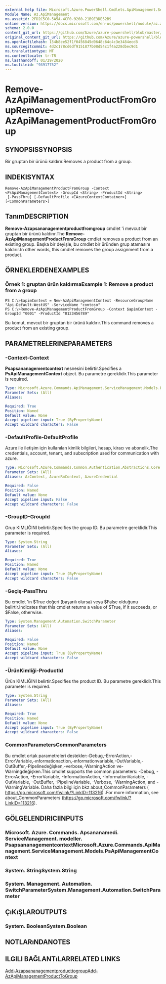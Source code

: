 ```yaml
---
external help file: Microsoft.Azure.PowerShell.Cmdlets.ApiManagement.ServiceManagement.dll-Help.xml
Module Name: Az.ApiManagement
ms.assetid: 2FD2C5C0-5A5A-4CF0-9260-21B9E3DE52B9
online version: https://docs.microsoft.com/en-us/powershell/module/az.apimanagement/remove-azapimanagementproductfromgroup
schema: 2.0.0
content_git_url: https://github.com/Azure/azure-powershell/blob/master/src/ApiManagement/ApiManagement/help/Remove-AzApiManagementProductFromGroup.md
original_content_git_url: https://github.com/Azure/azure-powershell/blob/master/src/ApiManagement/ApiManagement/help/Remove-AzApiManagementProductFromGroup.md
ms.openlocfilehash: 154b8ee52f1f0456845d0648c64c4c3e3484ecd8
ms.sourcegitcommit: 4d2c178cd6df9151877b08d54c1f4a228dbec9d1
ms.translationtype: MT
ms.contentlocale: tr-TR
ms.lasthandoff: 01/29/2020
ms.locfileid: "93917752"
---
```

# <span data-ttu-id="7fca4-101">Remove-AzApiManagementProductFromGroup</span><span class="sxs-lookup"><span data-stu-id="7fca4-101">Remove-AzApiManagementProductFromGroup</span></span>

## <span data-ttu-id="7fca4-102">SYNOPSIS</span><span class="sxs-lookup"><span data-stu-id="7fca4-102">SYNOPSIS</span></span>
<span data-ttu-id="7fca4-103">Bir gruptan bir ürünü kaldırır.</span><span class="sxs-lookup"><span data-stu-id="7fca4-103">Removes a product from a group.</span></span>

## <span data-ttu-id="7fca4-104">INDEKI</span><span class="sxs-lookup"><span data-stu-id="7fca4-104">SYNTAX</span></span>

```
Remove-AzApiManagementProductFromGroup -Context <PsApiManagementContext> -GroupId <String> -ProductId <String>
 [-PassThru] [-DefaultProfile <IAzureContextContainer>] [<CommonParameters>]
```

## <span data-ttu-id="7fca4-105">Tanım</span><span class="sxs-lookup"><span data-stu-id="7fca4-105">DESCRIPTION</span></span>
<span data-ttu-id="7fca4-106">**Remove-Azapsananagementproductfromgroup** cmdlet 'i mevcut bir gruptan bir ürünü kaldırır.</span><span class="sxs-lookup"><span data-stu-id="7fca4-106">The **Remove-AzApiManagementProductFromGroup** cmdlet removes a product from an existing group.</span></span>
<span data-ttu-id="7fca4-107">Başka bir deyişle, bu cmdlet bir üründen grup atamasını kaldırır.</span><span class="sxs-lookup"><span data-stu-id="7fca4-107">In other words, this cmdlet removes the group assignment from a product.</span></span>

## <span data-ttu-id="7fca4-108">ÖRNEKLERDEN</span><span class="sxs-lookup"><span data-stu-id="7fca4-108">EXAMPLES</span></span>

### <span data-ttu-id="7fca4-109">Örnek 1: gruptan ürün kaldırma</span><span class="sxs-lookup"><span data-stu-id="7fca4-109">Example 1: Remove a product from a group</span></span>
```
PS C:\>$apimContext = New-AzApiManagementContext -ResourceGroupName "Api-Default-WestUS" -ServiceName "contoso"
PS C:\>Remove-AzApiManagementProductFromGroup -Context $apimContext -GroupId "0001" -ProductId "0123456789"
```

<span data-ttu-id="7fca4-110">Bu komut, mevcut bir gruptan bir ürünü kaldırır.</span><span class="sxs-lookup"><span data-stu-id="7fca4-110">This command removes a product from an existing group.</span></span>

## <span data-ttu-id="7fca4-111">PARAMETRELERINE</span><span class="sxs-lookup"><span data-stu-id="7fca4-111">PARAMETERS</span></span>

### <span data-ttu-id="7fca4-112">-Context</span><span class="sxs-lookup"><span data-stu-id="7fca4-112">-Context</span></span>
<span data-ttu-id="7fca4-113">**Psapsananagementcontext** nesnesini belirtir.</span><span class="sxs-lookup"><span data-stu-id="7fca4-113">Specifies a **PsApiManagementContext** object.</span></span>
<span data-ttu-id="7fca4-114">Bu parametre gereklidir.</span><span class="sxs-lookup"><span data-stu-id="7fca4-114">This parameter is required.</span></span>

```yaml
Type: Microsoft.Azure.Commands.ApiManagement.ServiceManagement.Models.PsApiManagementContext
Parameter Sets: (All)
Aliases:

Required: True
Position: Named
Default value: None
Accept pipeline input: True (ByPropertyName)
Accept wildcard characters: False
```

### <span data-ttu-id="7fca4-115">-DefaultProfile</span><span class="sxs-lookup"><span data-stu-id="7fca4-115">-DefaultProfile</span></span>
<span data-ttu-id="7fca4-116">Azure ile iletişim için kullanılan kimlik bilgileri, hesap, kiracı ve abonelik.</span><span class="sxs-lookup"><span data-stu-id="7fca4-116">The credentials, account, tenant, and subscription used for communication with azure.</span></span>

```yaml
Type: Microsoft.Azure.Commands.Common.Authentication.Abstractions.Core.IAzureContextContainer
Parameter Sets: (All)
Aliases: AzContext, AzureRmContext, AzureCredential

Required: False
Position: Named
Default value: None
Accept pipeline input: False
Accept wildcard characters: False
```

### <span data-ttu-id="7fca4-117">-GroupID</span><span class="sxs-lookup"><span data-stu-id="7fca4-117">-GroupId</span></span>
<span data-ttu-id="7fca4-118">Grup KIMLIĞINI belirtir.</span><span class="sxs-lookup"><span data-stu-id="7fca4-118">Specifies the group ID.</span></span>
<span data-ttu-id="7fca4-119">Bu parametre gereklidir.</span><span class="sxs-lookup"><span data-stu-id="7fca4-119">This parameter is required.</span></span>

```yaml
Type: System.String
Parameter Sets: (All)
Aliases:

Required: True
Position: Named
Default value: None
Accept pipeline input: True (ByPropertyName)
Accept wildcard characters: False
```

### <span data-ttu-id="7fca4-120">-Geçiş</span><span class="sxs-lookup"><span data-stu-id="7fca4-120">-PassThru</span></span>
<span data-ttu-id="7fca4-121">Bu cmdlet 'in $True değeri (başarılı olursa) veya $False olduğunu belirtir.</span><span class="sxs-lookup"><span data-stu-id="7fca4-121">Indicates that this cmdlet returns a value of $True, if it succeeds, or $False, otherwise.</span></span>

```yaml
Type: System.Management.Automation.SwitchParameter
Parameter Sets: (All)
Aliases:

Required: False
Position: Named
Default value: None
Accept pipeline input: True (ByPropertyName)
Accept wildcard characters: False
```

### <span data-ttu-id="7fca4-122">-ÜrünKimliği</span><span class="sxs-lookup"><span data-stu-id="7fca4-122">-ProductId</span></span>
<span data-ttu-id="7fca4-123">Ürün KIMLIĞINI belirtir.</span><span class="sxs-lookup"><span data-stu-id="7fca4-123">Specifies the product ID.</span></span>
<span data-ttu-id="7fca4-124">Bu parametre gereklidir.</span><span class="sxs-lookup"><span data-stu-id="7fca4-124">This parameter is required.</span></span>

```yaml
Type: System.String
Parameter Sets: (All)
Aliases:

Required: True
Position: Named
Default value: None
Accept pipeline input: True (ByPropertyName)
Accept wildcard characters: False
```

### <span data-ttu-id="7fca4-125">CommonParameters</span><span class="sxs-lookup"><span data-stu-id="7fca4-125">CommonParameters</span></span>
<span data-ttu-id="7fca4-126">Bu cmdlet ortak parametreleri destekler:-Debug,-ErrorAction,-ErrorVariable,-ınformationaction,-ınformationvariable,-OutVariable,-OutBuffer,-Pipelinedeğişken,-verbose,-WarningAction ve-Warningdeğişken.</span><span class="sxs-lookup"><span data-stu-id="7fca4-126">This cmdlet supports the common parameters: -Debug, -ErrorAction, -ErrorVariable, -InformationAction, -InformationVariable, -OutVariable, -OutBuffer, -PipelineVariable, -Verbose, -WarningAction, and -WarningVariable.</span></span> <span data-ttu-id="7fca4-127">Daha fazla bilgi için bkz about_CommonParameters ( https://go.microsoft.com/fwlink/?LinkID=113216) .</span><span class="sxs-lookup"><span data-stu-id="7fca4-127">For more information, see about_CommonParameters (https://go.microsoft.com/fwlink/?LinkID=113216).</span></span>

## <span data-ttu-id="7fca4-128">GÖLGELENDIRICI</span><span class="sxs-lookup"><span data-stu-id="7fca4-128">INPUTS</span></span>

### <span data-ttu-id="7fca4-129">Microsoft. Azure. Commands. Apsananamedi. ServiceManagement. modeller. Psapsananagementcontext</span><span class="sxs-lookup"><span data-stu-id="7fca4-129">Microsoft.Azure.Commands.ApiManagement.ServiceManagement.Models.PsApiManagementContext</span></span>

### <span data-ttu-id="7fca4-130">System. String</span><span class="sxs-lookup"><span data-stu-id="7fca4-130">System.String</span></span>

### <span data-ttu-id="7fca4-131">System. Management. Automation. SwitchParameter</span><span class="sxs-lookup"><span data-stu-id="7fca4-131">System.Management.Automation.SwitchParameter</span></span>

## <span data-ttu-id="7fca4-132">ÇıKıŞLAR</span><span class="sxs-lookup"><span data-stu-id="7fca4-132">OUTPUTS</span></span>

### <span data-ttu-id="7fca4-133">System. Boolean</span><span class="sxs-lookup"><span data-stu-id="7fca4-133">System.Boolean</span></span>

## <span data-ttu-id="7fca4-134">NOTLARıNDA</span><span class="sxs-lookup"><span data-stu-id="7fca4-134">NOTES</span></span>

## <span data-ttu-id="7fca4-135">ILGILI BAĞLANTıLAR</span><span class="sxs-lookup"><span data-stu-id="7fca4-135">RELATED LINKS</span></span>

[<span data-ttu-id="7fca4-136">Add-Azapsananagementproducttogroup</span><span class="sxs-lookup"><span data-stu-id="7fca4-136">Add-AzApiManagementProductToGroup</span></span>](./Add-AzApiManagementProductToGroup.md)



